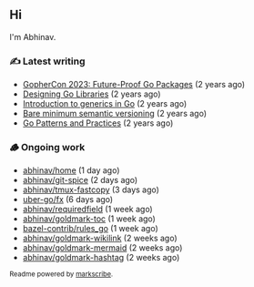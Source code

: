 ## Hi

I'm Abhinav.

### ✍️ Latest writing


- [GopherCon 2023: Future-Proof Go Packages](https://abhinavg.net/2023/09/27/future-proof-packages/) (2 years ago)
- [Designing Go Libraries](https://abhinavg.net/2022/12/06/designing-go-libraries/) (2 years ago)
- [Introduction to generics in Go](https://abhinavg.net/2022/11/23/generics-intro/) (2 years ago)
- [Bare minimum semantic versioning](https://abhinavg.net/2022/11/07/semver/) (2 years ago)
- [Go Patterns and Practices](https://abhinavg.net/2022/09/19/go-patterns-and-practices-talk/) (2 years ago)

### 🪵 Ongoing work


- [abhinav/home](https://github.com/abhinav/home) (1 day ago)
- [abhinav/git-spice](https://github.com/abhinav/git-spice) (2 days ago)
- [abhinav/tmux-fastcopy](https://github.com/abhinav/tmux-fastcopy) (3 days ago)
- [uber-go/fx](https://github.com/uber-go/fx) (6 days ago)
- [abhinav/requiredfield](https://github.com/abhinav/requiredfield) (1 week ago)
- [abhinav/goldmark-toc](https://github.com/abhinav/goldmark-toc) (1 week ago)
- [bazel-contrib/rules_go](https://github.com/bazel-contrib/rules_go) (1 week ago)
- [abhinav/goldmark-wikilink](https://github.com/abhinav/goldmark-wikilink) (2 weeks ago)
- [abhinav/goldmark-mermaid](https://github.com/abhinav/goldmark-mermaid) (2 weeks ago)
- [abhinav/goldmark-hashtag](https://github.com/abhinav/goldmark-hashtag) (2 weeks ago)

<sub>Readme powered by [markscribe](https://github.com/muesli/markscribe).</sub>
